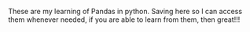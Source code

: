 These are my learning of Pandas in python. Saving here so I can access them whenever needed, if you are able to learn from them, then great!!!
